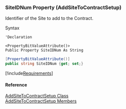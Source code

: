 ﻿### SiteIDNum Property (AddSiteToContractSetup)

Identifier of the Site to add to the Contract.

Syntax

```vbnet
'Declaration

<PropertyBitValueAttribute()>
Public Property SiteIDNum As String
```

```csharp
[PropertyBitValueAttribute()]
public string SiteIDNum {get; set;}
```

[!include[Requirements](../partials/requirements.md)]

#### Reference

[AddSiteToContractSetup Class](FChoice.Toolkits.Clarify~FChoice.Toolkits.Clarify.Interfaces.AddSiteToContractSetup.md)  
[AddSiteToContractSetup Members](FChoice.Toolkits.Clarify~FChoice.Toolkits.Clarify.Interfaces.AddSiteToContractSetup_members.md)